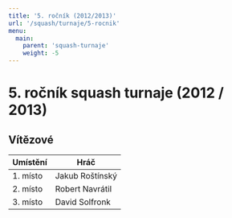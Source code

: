 ```yaml
---
title: '5. ročník (2012/2013)'
url: '/squash/turnaje/5-rocnik'
menu:
  main:
    parent: 'squash-turnaje'
    weight: -5
---
```


# 5. ročník squash turnaje (2012 / 2013)

## Vítězové

Umístění | Hráč
---------|-----------
1. místo | Jakub Roštínský
2. místo | Robert Navrátil
3. místo | David Solfronk
